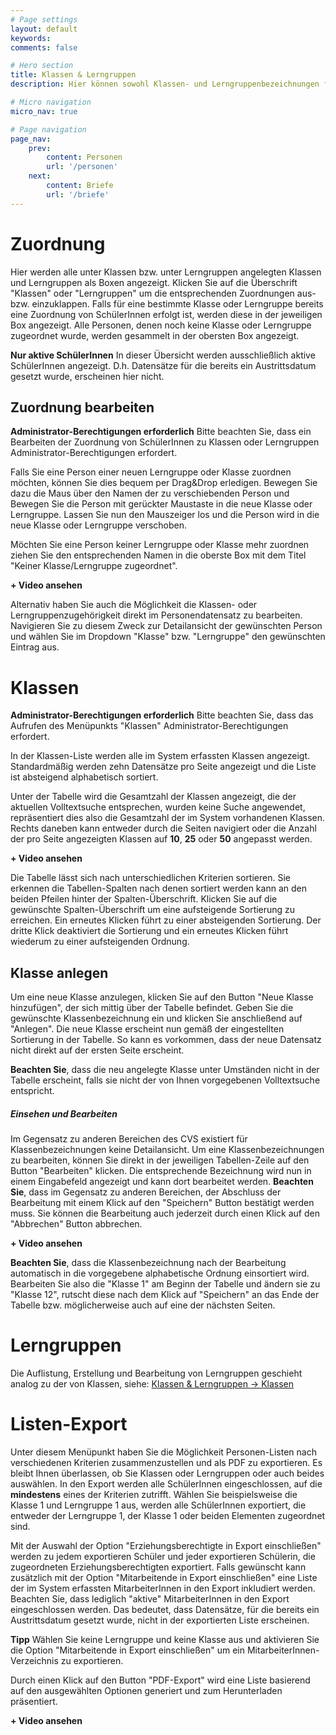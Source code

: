 ```yaml
---
# Page settings
layout: default
keywords:
comments: false

# Hero section
title: Klassen & Lerngruppen
description: Hier können sowohl Klassen- und Lerngruppenbezeichnungen festgelegt als auch die Zuordnung von SchülerInnen in die jeweiligen Objekte vorgenommen werden. Zusätzlich ist ein Export von Adresslisten möglich.

# Micro navigation
micro_nav: true

# Page navigation
page_nav:
    prev:
        content: Personen
        url: '/personen'
    next:
        content: Briefe
        url: '/briefe'
---
```


# Zuordnung

Hier werden alle unter Klassen bzw. unter Lerngruppen angelegten Klassen und Lerngruppen als Boxen angezeigt. Klicken Sie auf die Überschrift "Klassen" oder "Lerngruppen" um die entsprechenden Zuordnungen aus- bzw. einzuklappen. Falls für eine bestimmte Klasse oder Lerngruppe bereits eine Zuordnung von SchülerInnen erfolgt ist, werden diese in der jeweiligen Box angezeigt. Alle Personen, denen noch keine Klasse oder Lerngruppe zugeordnet wurde, werden gesammelt in der obersten Box angezeigt.

<div class="callout callout--warning">
<p><strong>Nur aktive SchülerInnen</strong>
In dieser Übersicht werden ausschließlich aktive SchülerInnen angezeigt. D.h. Datensätze für die bereits ein Austrittsdatum gesetzt wurde, erscheinen hier nicht.
</p>
</div>

## Zuordnung bearbeiten

<div class="callout callout--warning">
<p><strong>Administrator-Berechtigungen erforderlich</strong>
Bitte beachten Sie, dass ein Bearbeiten der Zuordnung von SchülerInnen zu Klassen oder Lerngruppen Administrator-Berechtigungen erfordert.
</p>
</div>

Falls Sie eine Person einer neuen Lerngruppe oder Klasse zuordnen möchten, können Sie dies bequem per Drag&Drop erledigen. Bewegen Sie dazu die Maus über den Namen der zu verschiebenden Person und Bewegen Sie die Person mit gerückter Maustaste in die neue Klasse oder Lerngruppe. Lassen Sie nun den Mauszeiger los und die Person wird in die neue Klasse oder Lerngruppe verschoben.

Möchten Sie eine Person keiner Lerngruppe oder Klasse mehr zuordnen ziehen Sie den entsprechenden Namen in die oberste Box mit dem Titel "Keiner Klasse/Lerngruppe zugeordnet".

<div class="callout callout--info">
    <p><strong class="video-collapse" style="cursor:pointer;">+ Video ansehen</strong>
    <video style="display:none;max-width:580px;" controls="controls" lazyvideo="/videos/classes_links.mp4"></video>
    </p>
</div>

Alternativ haben Sie auch die Möglichkeit die Klassen- oder Lerngruppenzugehörigkeit direkt im Personendatensatz zu bearbeiten. Navigieren Sie zu diesem Zweck zur Detailansicht der gewünschten Person und wählen Sie im Dropdown "Klasse" bzw. "Lerngruppe" den gewünschten Eintrag aus.

# Klassen

<div class="callout callout--warning">
<p><strong>Administrator-Berechtigungen erforderlich</strong>
Bitte beachten Sie, dass das Aufrufen des Menüpunkts "Klassen" Administrator-Berechtigungen erfordert.
</p>
</div>


In der Klassen-Liste werden alle im System erfassten Klassen angezeigt. Standardmäßig werden zehn Datensätze pro Seite angezeigt und die Liste ist absteigend alphabetisch sortiert.

Unter der Tabelle wird die Gesamtzahl der Klassen angezeigt, die der aktuellen Volltextsuche entsprechen, wurden keine Suche angewendet, repräsentiert dies also die Gesamtzahl der im System vorhandenen Klassen. Rechts daneben kann entweder durch die Seiten navigiert oder die Anzahl der pro Seite angezeigten Klassen auf <strong>10</strong>, <strong>25</strong> oder <strong>50</strong> angepasst werden.

<div class="callout callout--info">
    <p><strong class="video-collapse" style="cursor:pointer;">+ Video ansehen</strong>
    <video style="display:none;max-width:580px;" controls="controls" lazyvideo="/videos/classes_list.mp4"></video>
    </p>
</div>

Die Tabelle lässt sich nach unterschiedlichen Kriterien sortieren. Sie erkennen die Tabellen-Spalten nach denen sortiert werden kann an den beiden Pfeilen hinter der Spalten-Überschrift. Klicken Sie auf die gewünschte Spalten-Überschrift um eine aufsteigende Sortierung zu erreichen. Ein erneutes Klicken führt zu einer absteigenden Sortierung. Der dritte Klick deaktiviert die Sortierung und ein erneutes Klicken führt wiederum zu einer aufsteigenden Ordnung.

## Klasse anlegen

Um eine neue Klasse anzulegen, klicken Sie auf den Button "Neue Klasse hinzufügen", der sich mittig über der Tabelle befindet. Geben Sie die gewünschte Klassenbezeichnung ein und klicken Sie anschließend auf "Anlegen". Die neue Klasse erscheint nun gemäß der eingestellten Sortierung in der Tabelle. So kann es vorkommen, dass der neue Datensatz nicht direkt auf der ersten Seite erscheint.

<strong>Beachten Sie</strong>, dass die neu angelegte Klasse unter Umständen nicht in der Tabelle erscheint, falls sie nicht der von Ihnen vorgegebenen Volltextsuche entspricht.

##### Einsehen und Bearbeiten

Im Gegensatz zu anderen Bereichen des CVS existiert für Klassenbezeichnungen keine Detailansicht. Um eine Klassenbezeichnungen zu bearbeiten, können Sie direkt in der jeweiligen Tabellen-Zeile auf den Button "Bearbeiten" klicken. Die entsprechende Bezeichnung wird nun in einem Eingabefeld angezeigt und kann dort bearbeitet werden. <strong>Beachten Sie</strong>, dass im Gegensatz zu anderen Bereichen, der Abschluss der Bearbeitung mit einem Klick auf den "Speichern" Button bestätigt werden muss. Sie können die Bearbeitung auch jederzeit durch einen Klick auf den "Abbrechen" Button abbrechen.

<div class="callout callout--info">
    <p><strong class="video-collapse" style="cursor:pointer;">+ Video ansehen</strong>
    <video style="display:none;max-width:580px;" controls="controls" lazyvideo="/videos/classes_edit.mp4"></video>
    </p>
</div>

<strong>Beachten Sie</strong>, dass die Klassenbezeichnung nach der Bearbeitung automatisch in die vorgegebene alphabetische Ordnung einsortiert wird. Bearbeiten Sie also die "Klasse 1" am Beginn der Tabelle und ändern sie zu "Klasse 12", rutscht diese nach dem Klick auf "Speichern" an das Ende der Tabelle bzw. möglicherweise auch auf eine der nächsten Seiten.

# Lerngruppen

Die Auflistung, Erstellung und Bearbeitung von Lerngruppen geschieht analog zu der von Klassen, siehe: [Klassen & Lerngruppen -> Klassen](/funktionen/#klassen)

# Listen-Export

Unter diesem Menüpunkt haben Sie die Möglichkeit Personen-Listen nach verschiedenen Kriterien zusammenzustellen und als PDF zu exportieren. Es bleibt Ihnen überlassen, ob Sie Klassen oder Lerngruppen oder auch beides auswählen. In den Export werden alle SchülerInnen eingeschlossen, auf die <strong>mindestens</strong> eines der Kriterien zutrifft. Wählen Sie beispielsweise die Klasse 1 und Lerngruppe 1 aus, werden alle SchülerInnen exportiert, die entweder der Lerngruppe 1, der Klasse 1 oder beiden Elementen zugeordnet sind.

Mit der Auswahl der Option "Erziehungsberechtigte in Export einschließen" werden zu jedem exportieren Schüler und jeder exportieren Schülerin, die zugeordneten Erziehungsberechtigten exportiert. Falls gewünscht kann zusätzlich mit der Option "Mitarbeitende in Export einschließen" eine Liste der im System erfassten MitarbeiterInnen in den Export inkludiert werden. Beachten Sie, dass lediglich "aktive" MitarbeiterInnen in den Export eingeschlossen werden. Das bedeutet, dass Datensätze, für die bereits ein Austrittsdatum gesetzt wurde, nicht in der exportierten Liste erscheinen.

<div class="callout callout--success">
    <p><strong>Tipp</strong>
    Wählen Sie keine Lerngruppe und keine Klasse aus und aktivieren Sie die Option "Mitarbeitende in Export einschließen" um ein MitarbeiterInnen-Verzeichnis zu exportieren.
    </p>
</div>

Durch einen Klick auf den Button "PDF-Export" wird eine Liste basierend auf den ausgewählten Optionen generiert und zum Herunterladen präsentiert.

<div class="callout callout--info">
    <p><strong class="video-collapse" style="cursor:pointer;">+ Video ansehen</strong>
    <video style="display:none;max-width:580px;" controls="controls" lazyvideo="/videos/list_export.mp4"></video>
    </p>
</div>

